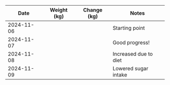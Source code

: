 | Date       | Weight (kg) | Change (kg) | Notes                 |
| ---------- | ----------- | ----------- | --------------------- |
| 2024-11-06 |             |             | Starting point        |
| 2024-11-07 |             |             | Good progress!        |
| 2024-11-08 |             |             | Increased due to diet |
| 2024-11-09 |             |             | Lowered sugar intake  |
